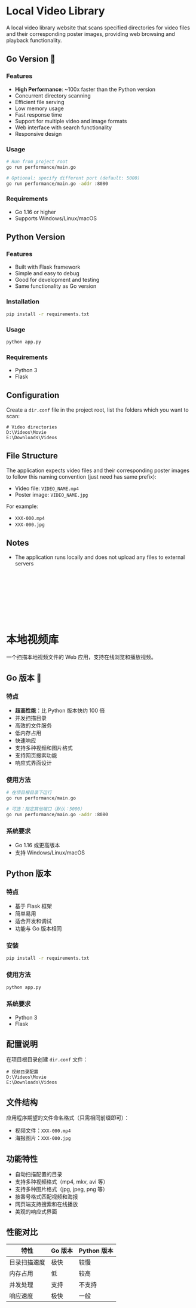 # Local Video Library

A local video library website that scans specified directories for video files and their corresponding poster images, providing web browsing and playback functionality.

## Go Version 🚀

### Features
- **High Performance**: ~100x faster than the Python version
- Concurrent directory scanning
- Efficient file serving
- Low memory usage
- Fast response time
- Support for multiple video and image formats
- Web interface with search functionality
- Responsive design

### Usage
```bash
# Run from project root
go run performance/main.go

# Optional: specify different port (default: 5000)
go run performance/main.go -addr :8080
```

### Requirements
- Go 1.16 or higher
- Supports Windows/Linux/macOS

## Python Version

### Features
- Built with Flask framework
- Simple and easy to debug
- Good for development and testing
- Same functionality as Go version

### Installation
```bash
pip install -r requirements.txt
```

### Usage
```bash
python app.py
```

### Requirements
- Python 3
- Flask

## Configuration

Create a `dir.conf` file in the project root, list the folders which you want to scan:
```
# Video directories
D:\Videos\Movie
E:\Downloads\Videos
```

## File Structure

The application expects video files and their corresponding poster images to follow this naming convention (just need has same prefix):
- Video file: `VIDEO_NAME.mp4`
- Poster image: `VIDEO_NAME.jpg`

For example:
- `XXX-000.mp4`
- `XXX-000.jpg`

## Notes
- The application runs locally and does not upload any files to external servers



<br><br><br><br><br><br><br>





# 本地视频库

一个扫描本地视频文件的 Web 应用，支持在线浏览和播放视频。

## Go 版本 🚀

### 特点
- **超高性能**：比 Python 版本快约 100 倍
- 并发扫描目录
- 高效的文件服务
- 低内存占用
- 快速响应
- 支持多种视频和图片格式
- 支持网页搜索功能
- 响应式界面设计

### 使用方法
```bash
# 在项目根目录下运行
go run performance/main.go

# 可选：指定其他端口（默认：5000）
go run performance/main.go -addr :8080
```

### 系统要求
- Go 1.16 或更高版本
- 支持 Windows/Linux/macOS

## Python 版本

### 特点
- 基于 Flask 框架
- 简单易用
- 适合开发和调试
- 功能与 Go 版本相同

### 安装
```bash
pip install -r requirements.txt
```

### 使用方法
```bash
python app.py
```

### 系统要求
- Python 3
- Flask

## 配置说明

在项目根目录创建 `dir.conf` 文件：
```
# 视频目录配置
D:\Videos\Movie
E:\Downloads\Videos
```

## 文件结构
应用程序期望的文件命名格式（只需相同前缀即可）：
- 视频文件：`XXX-000.mp4`
- 海报图片：`XXX-000.jpg`

## 功能特性

- 自动扫描配置的目录
- 支持多种视频格式（mp4, mkv, avi 等）
- 支持多种图片格式（jpg, jpeg, png 等）
- 按番号格式匹配视频和海报
- 网页端支持搜索和在线播放
- 美观的响应式界面

## 性能对比

| 特性 | Go 版本 | Python 版本 |
|------|---------|-------------|
| 目录扫描速度 | 极快 | 较慢 |
| 内存占用 | 低 | 较高 |
| 并发处理 | 支持 | 不支持 |
| 响应速度 | 极快 | 一般 |

